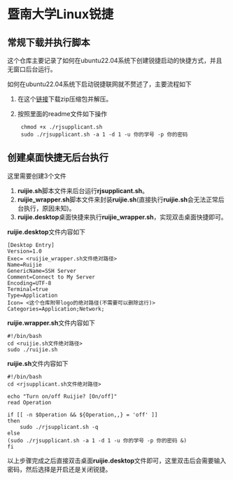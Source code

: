# 暨南大学Linux锐捷

## 常规下载并执行脚本

这个仓库主要记录了如何在ubuntu22.04系统下创建锐捷启动的快捷方式，并且无窗口后台运行。

如何在ubuntu22.04系统下启动锐捷联网就不赘述了，主要流程如下

1. 在这个[链接](https://mynet.jnu.edu.cn/app/customer/fileHandle/downloadFile?fileName=Ruijie_Supplicant(Linux_student).zip)下载zip压缩包并解压。
2. 按照里面的readme文件如下操作
        
        chmod +x ./rjsupplicant.sh
        sudo ./rjsupplicant.sh -a 1 -d 1 -u 你的学号 -p 你的密码

## 创建桌面快捷无后台执行

这里需要创建3个文件
1. **ruijie.sh**脚本文件来后台运行**rjsupplicant.sh**。
2. **ruijie_wrapper.sh**脚本文件来封装**ruijie.sh**(直接执行**ruijie.sh**会无法正常后台执行，原因未知)。
3. **ruijie.desktop**桌面快捷来执行**ruijie_wrapper.sh**，实现双击桌面快捷即可。


**ruijie.desktop**文件内容如下

    [Desktop Entry]
    Version=1.0
    Exec= <ruijie_wrapper.sh文件绝对路径>
    Name=Ruijie
    GenericName=SSH Server
    Comment=Connect to My Server
    Encoding=UTF-8
    Terminal=true
    Type=Application
    Icon= <这个仓库附带logo的绝对路径(不需要可以删除这行)>
    Categories=Application;Network;

**ruijie.wrapper.sh**文件内容如下

    #!/bin/bash
    cd <ruijie.sh文件绝对路径>
    sudo ./ruijie.sh

**ruijie.sh**文件内容如下

    #!/bin/bash
    cd <rjsupplicant.sh文件绝对路径>

    echo "Turn on/off Ruijie? [On/off]"
    read Operation

    if [[ -n $Operation && ${Operation,,} = 'off' ]]
    then
        sudo ./rjsupplicant.sh -q
    else
    (sudo ./rjsupplicant.sh -a 1 -d 1 -u 你的学号 -p 你的密码 &)
    fi

以上步骤完成之后直接双击桌面**ruijie.desktop**文件即可，这里双击后会需要输入密码，然后选择是开启还是关闭锐捷。
